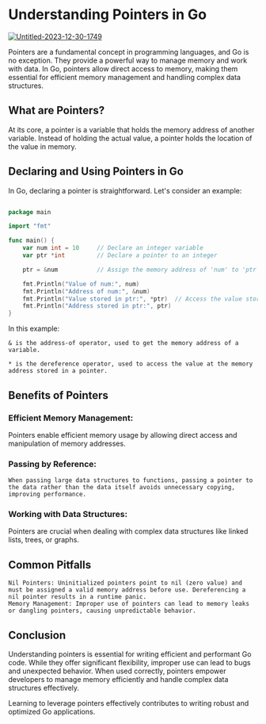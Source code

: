 # Understanding Pointers in Go

<a href="https://ibb.co/n7Jhh3y"><img src="https://i.ibb.co/Vg4XXHG/Untitled-2023-12-30-1749.png" alt="Untitled-2023-12-30-1749" border="0"></a>

Pointers are a fundamental concept in programming languages, and Go is no exception. They provide a powerful way to manage memory and work with data. In Go, pointers allow direct access to memory, making them essential for efficient memory management and handling complex data structures.

## What are Pointers?

At its core, a pointer is a variable that holds the memory address of another variable. Instead of holding the actual value, a pointer holds the location of the value in memory.

## Declaring and Using Pointers in Go

In Go, declaring a pointer is straightforward. Let's consider an example:

```go

package main

import "fmt"

func main() {
    var num int = 10     // Declare an integer variable
    var ptr *int         // Declare a pointer to an integer

    ptr = &num           // Assign the memory address of 'num' to 'ptr'

    fmt.Println("Value of num:", num)
    fmt.Println("Address of num:", &num)
    fmt.Println("Value stored in ptr:", *ptr)  // Access the value stored at the memory address pointed by 'ptr'
    fmt.Println("Address stored in ptr:", ptr)
}
```

In this example:

    & is the address-of operator, used to get the memory address of a variable.

    * is the dereference operator, used to access the value at the memory address stored in a pointer.

## Benefits of Pointers

### Efficient Memory Management:

Pointers enable efficient memory usage by allowing direct access and manipulation of memory addresses.

### Passing by Reference:

    When passing large data structures to functions, passing a pointer to the data rather than the data itself avoids unnecessary copying, improving performance.

### Working with Data Structures:

Pointers are crucial when dealing with complex data structures like linked lists, trees, or graphs.

## Common Pitfalls

    Nil Pointers: Uninitialized pointers point to nil (zero value) and must be assigned a valid memory address before use. Dereferencing a nil pointer results in a runtime panic.
    Memory Management: Improper use of pointers can lead to memory leaks or dangling pointers, causing unpredictable behavior.

## Conclusion

Understanding pointers is essential for writing efficient and performant Go code. While they offer significant flexibility, improper use can lead to bugs and unexpected behavior. When used correctly, pointers empower developers to manage memory efficiently and handle complex data structures effectively.

Learning to leverage pointers effectively contributes to writing robust and optimized Go applications.
